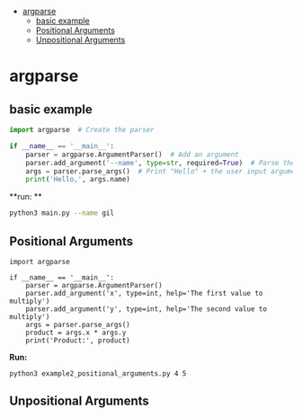 <!--ts-->
* [argparse](#argparse)
   * [basic example](#basic-example)
   * [Positional Arguments](#positional-arguments)
   * [Unpositional Arguments](#unpositional-arguments)

<!-- Created by https://github.com/ekalinin/github-markdown-toc -->
<!-- Added by: gil_diy, at: Sat 03 Dec 2022 13:49:04 IST -->

<!--te-->


# argparse

## basic example

```python
import argparse  # Create the parser

if __name__ == '__main__':
    parser = argparse.ArgumentParser()  # Add an argument
    parser.add_argument('--name', type=str, required=True)  # Parse the argument
    args = parser.parse_args()  # Print "Hello" + the user input argument
    print('Hello,', args.name)
```

**run: **
```bash
python3 main.py --name gil
```

## Positional Arguments

```pyhton
import argparse

if __name__ == '__main__':
    parser = argparse.ArgumentParser()
    parser.add_argument('x', type=int, help='The first value to multiply')
    parser.add_argument('y', type=int, help='The second value to multiply')
    args = parser.parse_args()
    product = args.x * args.y
    print('Product:', product)

```

**Run:**

```
python3 example2_positional_arguments.py 4 5
```

## Unpositional Arguments



